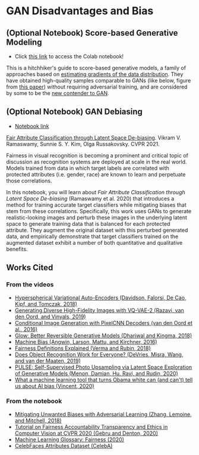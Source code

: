 # GAN Disadvantages and Bias

## (Optional Notebook) Score-based Generative Modeling

+ Click [this link](https://colab.research.google.com/github/https-deeplearning-ai/GANs-Public/blob/master/C2W2_(Optional_Notebook)_Score_Based_Generative_Modeling.ipynb) to access the Colab notebook!

This is a hitchhiker's guide to score-based generative models, a family of approaches based on [estimating gradients of the data distribution](https://arxiv.org/abs/1907.05600). They have obtained high-quality samples comparable to GANs (like below, figure from [this paper](https://arxiv.org/abs/2006.09011)) without requiring adversarial training, and are considered by some to be the [new contender to GAN](https://ajolicoeur.wordpress.com/the-new-contender-to-gans-score-matching-with-langevin-sampling/).

## (Optional Notebook) GAN Debiasing

+ [Notebook link](https://colab.research.google.com/github/https-deeplearning-ai/GANs-Public/blob/master/C2W2_GAN_Debiasing_(Optional).ipynb)

[Fair Attribute Classification through Latent Space De-biasing](https://princetonvisualai.github.io/gan-debiasing/). Vikram V. Ramaswamy, Sunnie S. Y. Kim, Olga Russakovsky. CVPR 2021.

Fairness in visual recognition is becoming a prominent and critical topic of discussion as recognition systems are deployed at scale in the real world. Models trained from data in which target labels are correlated with protected attributes (i.e. gender, race) are known to learn and perpetuate those correlations.

In this notebook, you will learn about _Fair Attribute Classification through Latent Space De-biasing_ (Ramaswamy et al. 2020) that introduces a method for training accurate target classifiers while mitigating biases that stem from these correlations. Specifically, this work uses GANs to generate realistic-looking images and perturb these images in the underlying latent space to generate training data that is balanced for each protected attribute. They augment the original dataset with this perturbed generated data, and empirically demonstrate that target classifiers trained on the augmented dataset exhibit a number of both quantitative and qualitative benefits.

## Works Cited

### From the videos

+ [Hyperspherical Variational Auto-Encoders (Davidson, Falorsi, De Cao, Kipf, and Tomczak, 2018)](https://arxiv.org/abs/1804.00891)
+ [Generating Diverse High-Fidelity Images with VQ-VAE-2 (Razavi, van den Oord, and Vinyals, 2019)](https://arxiv.org/abs/1906.00446)
+ [Conditional Image Generation with PixelCNN Decoders (van den Oord et al., 2016)](https://arxiv.org/abs/1606.05328)
+ [Glow: Better Reversible Generative Models (Dhariwal and Kingma, 2018)](https://openai.com/blog/glow/)
+ [Machine Bias (Angwin, Larson, Mattu, and Kirchner, 2016)](https://www.propublica.org/article/machine-bias-risk-assessments-in-criminal-sentencing)
+ [Fairness Definitions Explained (Verma and Rubin, 2018)](https://fairware.cs.umass.edu/papers/Verma.pdf)
+ [Does Object Recognition Work for Everyone? (DeVries, Misra, Wang, and van der Maaten, 2019)](https://arxiv.org/abs/1906.02659)
+ [PULSE: Self-Supervised Photo Upsampling via Latent Space Exploration of Generative Models (Menon, Damian, Hu, Ravi, and Rudin, 2020)](https://arxiv.org/abs/2003.03808)
+ [What a machine learning tool that turns Obama white can (and can't) tell us about AI bias (Vincent, 2020)](https://www.theverge.com/21298762/face-depixelizer-ai-machine-learning-tool-pulse-stylegan-obama-bias)

### From the notebook

+ [Mitigating Unwanted Biases with Adversarial Learning (Zhang, Lemoine, and Mitchell, 2018)](https://m-mitchell.com/papers/Adversarial_Bias_Mitigation.pdf)
+ [Tutorial on Fairness Accountability Transparency and Ethics in Computer Vision at CVPR 2020 (Gebru and Denton, 2020)](https://sites.google.com/view/fatecv-tutorial/schedule?authuser=0)
+ [Machine Learning Glossary: Fairness (2020)](https://developers.google.com/machine-learning/glossary/fairness)
+ [CelebFaces Attributes Dataset (CelebA)](http://mmlab.ie.cuhk.edu.hk/projects/CelebA.html)
